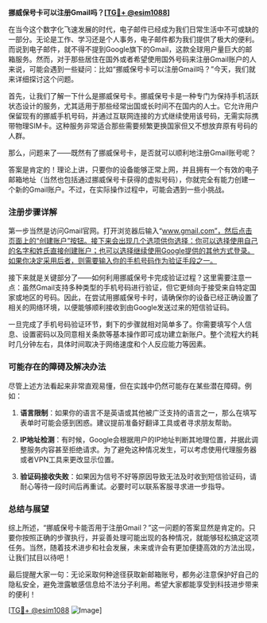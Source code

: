 **挪威保号卡可以注册Gmail吗？[[TG💪+ @esim1088](https://t.me/s/esim1088)]**

在当今这个数字化飞速发展的时代，电子邮件已经成为我们日常生活中不可或缺的一部分。无论是工作、学习还是个人事务，电子邮件都为我们提供了极大的便利。而说到电子邮件，就不得不提到Google旗下的Gmail，这款全球用户量巨大的邮箱服务。然而，对于那些居住在国外或者希望使用国外号码来注册Gmail账户的人来说，可能会遇到一些疑问：比如“挪威保号卡可以注册Gmail吗？”今天，我们就来详细探讨这个问题。

首先，让我们了解一下什么是挪威保号卡。挪威保号卡是一种专门为保持手机活跃状态设计的服务，尤其适用于那些经常出国或长时间不在国内的人士。它允许用户保留现有的挪威手机号码，并通过互联网连接的方式继续使用该号码，无需实际携带物理SIM卡。这种服务非常适合那些需要频繁更换国家但又不想放弃原有号码的人群。

那么，问题来了——既然有了挪威保号卡，是否就可以顺利地注册Gmail账号呢？

答案是肯定的！理论上讲，只要你的设备能够正常上网，并且拥有一个有效的电子邮箱地址（当然也包括通过挪威保号卡获得的虚拟号码），你就完全有能力创建一个新的Gmail账户。不过，在实际操作过程中，可能会遇到一些小挑战。

### 注册步骤详解

第一步当然是访问Gmail官网。打开浏览器后输入“www.gmail.com”，然后点击页面上的“创建账户”按钮。接下来会出现几个选项供你选择：你可以选择使用自己的名字和姓氏直接创建账户；也可以选择继续使用Google提供的其他方式登录。如果你决定采用后者，则需要输入你的手机号码作为验证手段之一。

接下来就是关键部分了——如何利用挪威保号卡完成验证过程？这里需要注意一点：虽然Gmail支持多种类型的手机号码进行验证，但它更倾向于接受来自特定国家或地区的号码。因此，在尝试用挪威保号卡时，请确保你的设备已经正确设置了相关的网络环境，以便能够顺利接收到由Google发送过来的短信验证码。

一旦完成了手机号码验证环节，剩下的步骤就相对简单多了。你需要填写个人信息、设置密码以及同意相关条款等基本操作即可成功建立新账户。整个流程大约耗时几分钟左右，具体时间取决于网络速度和个人反应能力等因素。

### 可能存在的障碍及解决办法

尽管上述方法看起来非常直观易懂，但在实践中仍然可能存在某些潜在障碍。例如：

1. **语言限制**：如果你的语言不是英语或其他被广泛支持的语言之一，那么在填写表单时可能会感到困惑。建议提前准备好翻译工具或者寻求朋友帮助。
   
2. **IP地址检测**：有时候，Google会根据用户的IP地址判断其地理位置，并据此调整服务内容甚至拒绝请求。为了避免这种情况发生，可以考虑使用代理服务器或者VPN工具来更改显示位置。
   
3. **验证码接收失败**：如果因为信号不好等原因导致无法及时收到短信验证码，请耐心等待一段时间后再重试。必要时可以联系客服寻求进一步指导。

### 总结与展望

综上所述，“挪威保号卡能否用于注册Gmail？”这一问题的答案显然是肯定的。只要你按照正确的步骤执行，并妥善处理可能出现的各种情况，就能够轻松搞定这项任务。当然，随着技术进步和社会发展，未来或许会有更加便捷高效的方法出现，让我们拭目以待吧！

最后提醒大家一句：无论采取何种途径获取新邮箱账号，都务必注意保护好自己的隐私安全，避免泄露敏感信息给不法分子利用。希望大家都能享受到科技进步带来的便利！

[[TG💪+ @esim1088](https://t.me/s/esim1088) ![Image](https://i.postimg.cc/4NQfJmqS/Snipaste-2025-05-13-00-14-12.png)]